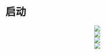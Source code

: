 # 启动
<div>
  <div align="center"> <img src="https://metrics.lecoq.io/Alanyaeer?template=classic&config.timezone=Asia%2FShanghai"> </div> 
  <div height="137px" align="center">  <img src="https://github-readme-stats.vercel.app/api/top-langs/? 
    username=Alanyaeer&hide_title=true&hide_border=true&layout=compact&langs_count=6&text_color=000&icon_color=fff&bg_color=0,52fa5a,4dfcff,c64dff&theme=graywhite" />  
  </div>
  <div height="137px" align="center">  <img src="https://github-readme-stats.vercel.app/api?      
    username=Alanyaeer&hide_title=true&hide_border=true&show_icons=trueline_height=21&text_color=000&icon_color=000&bg_color=0,ea6161,ffc64d,fffc4d,52fa5a&theme=graywhite" />  
   </div>  
</div>
<div align="center"> <img src="https://github-readme-activity-graph.vercel.app/graph?username=Alanyaeer&theme=dracula"> </div>

